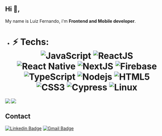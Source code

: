## Hi 👋, 
My name is Luiz Fernando, i'm **Frontend and Mobile developer**. 

-  # ⚡ Techs: <div align="center"> ![JavaScript](https://img.shields.io/badge/-JavaScript-%23F7DF1C?style=flat-square&logo=javascript&logoColor=000000&labelColor=%23F7DF1C&color=%23FFCE5A) ![ReactJS](https://img.shields.io/badge/-ReactJS-%23282C34?style=flat-square&logo=react) ![React Native](https://img.shields.io/badge/-React%20Native-%23282C34?style=flat-square&logo=react) ![NextJS](https://img.shields.io/badge/-NextJs-%231572B6?style=flat-square&logo=react) ![Firebase](http://img.shields.io/badge/-Firebase-FFCA2B?style=flat-square&logo=firebase&logoColor=ffffff) ![TypeScript](https://img.shields.io/badge/-TypeScript-%23282C34?style=flat-square&logo=typescript&logoColor=007bcd) ![Nodejs](https://img.shields.io/badge/-Nodejs-black?style=flat-square&logo=Node.js) ![HTML5](https://img.shields.io/badge/-HTML5-%23E44D27?style=flat-square&logo=html5&logoColor=ffffff) ![CSS3](https://img.shields.io/badge/-CSS3-%231572B6?style=flat-square&logo=css3) ![Cypress](https://img.shields.io/badge/-cypress-%231572B6?style=flat-square&logo=cypress) ![Linux](https://img.shields.io/badge/-linux-%231572B6?style=flat-square&logo=linux)
  </div>

<a href="https://github.com/lfnandoo/github-readme-stats">
  <img align="center" src="https://github-readme-stats.vercel.app/api?username=lfnandoo&show_icons=true&theme=dracula" />
</a>
<a href="https://github.com/lfnandoo/convoychat">
  <img align="left" src="https://github-readme-stats.vercel.app/api/top-langs/?username=lfnandoo&theme=dracula" />
</a>

## Contact
[![Linkedin Badge](https://img.shields.io/badge/-luizfernandoo-blue?style=flat-square&logo=Linkedin&logoColor=white&link=https://www.linkedin.com/in/luizfernandoo/)](https://www.linkedin.com/in/luizfernandoo/)
[![Gmail Badge](https://img.shields.io/badge/-devfernandoof@gmail.com-c14438?style=flat-square&logo=Mail.Ru&logoColor=white&link=mailto:devfernandoof@gmail.com)](mailto:devfernandoof@gmail.com)
